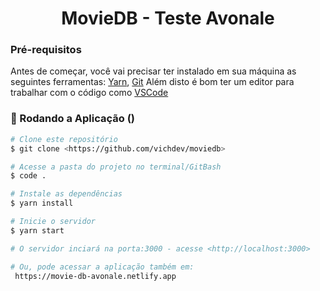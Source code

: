 <h1 align="center">MovieDB - Teste Avonale</h1>

### Pré-requisitos

Antes de começar, você vai precisar ter instalado em sua máquina as seguintes ferramentas:
[Yarn](https://yarnpkg.com),
[Git](https://git-scm.com)
Além disto é bom ter um editor para trabalhar com o código como [VSCode](https://code.visualstudio.com/)

### 🎲 Rodando a Aplicação ()

```bash
# Clone este repositório
$ git clone <https://github.com/vichdev/moviedb>

# Acesse a pasta do projeto no terminal/GitBash
$ code .

# Instale as dependências
$ yarn install

# Inicie o servidor
$ yarn start

# O servidor inciará na porta:3000 - acesse <http://localhost:3000>

# Ou, pode acessar a aplicação também em:
 https://movie-db-avonale.netlify.app

